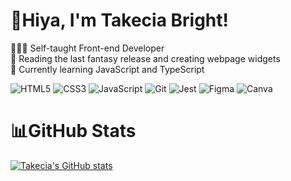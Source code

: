 <!-- Level 1: Bio -->

# 👋Hiya, I'm Takecia Bright! 
👩🏾‍💻 Self-taught Front-end Developer<br/>
🎨 Reading the last fantasy release and creating webpage widgets<br/>
💭 Currently learning JavaScript and TypeScript<br/>

<!--Level 2 Tech Stack-->
<!-- Tech icons from https://github.com/Ileriayo/markdown-badges -->

![HTML5](https://img.shields.io/badge/html5-%23E34F26.svg?style=for-the-badge&logo=html5&logoColor=white)
![CSS3](https://img.shields.io/badge/css3-%231572B6.svg?style=for-the-badge&logo=css3&logoColor=white)
![JavaScript](https://img.shields.io/badge/javascript-%23323330.svg?style=for-the-badge&logo=javascript&logoColor=%23F7DF1E)
![Git](https://img.shields.io/badge/git-%23F05033.svg?style=for-the-badge&logo=git&logoColor=white)
![Jest](https://img.shields.io/badge/-jest-%23C21325?style=for-the-badge&logo=jest&logoColor=white)
![Figma](https://img.shields.io/badge/figma-%23F24E1E.svg?style=for-the-badge&logo=figma&logoColor=white)
![Canva](https://img.shields.io/badge/Canva-%2300C4CC.svg?style=for-the-badge&logo=Canva&logoColor=white)

# 📊GitHub Stats
<!-- GitHub stats from https://github.com/anuraghazra/github-readme-stats -->
[![Takecia's GitHub stats](https://github-readme-stats.vercel.app/api?username=takeciabright&count_private=true&show_icons=true&theme=radical)](https://github.com/anuraghazra/github-readme-stats)

